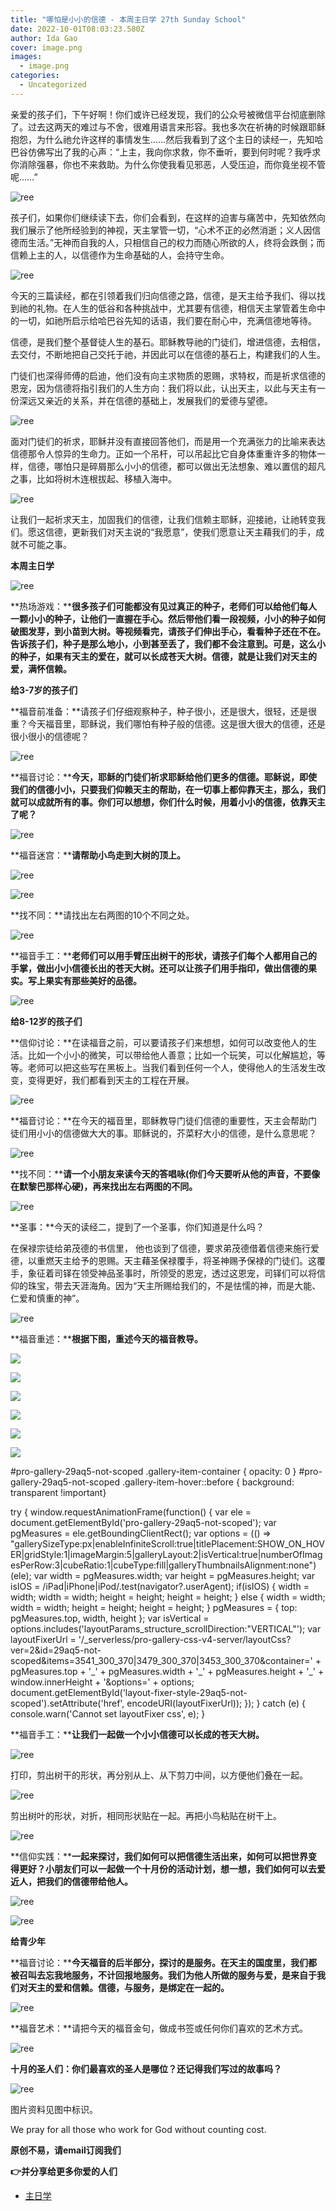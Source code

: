```yaml
---
title: "哪怕是小小的信德 - 本周主日学 27th Sunday School"
date: 2022-10-01T08:03:23.580Z
author: Ida Gao
cover: image.png
images:
  - image.png
categories:
  - Uncategorized
---
```


亲爱的孩子们，下午好啊！你们或许已经发现，我们的公众号被微信平台彻底删除了。过去这两天的难过与不舍，很难用语言来形容。我也多次在祈祷的时候跟耶稣抱怨，为什么祂允许这样的事情发生……然后我看到了这个主日的读经一，先知哈巴谷仿佛写出了我的心声：“上主，我向你求救，你不垂听，要到何时呢？我呼求你消除强暴，你也不来救助。为什么你使我看见邪恶，人受压迫，而你竟坐视不管呢……”

<!--more-->

  

![ree](https://static.wixstatic.com/media/55472c_078018d324cb48318a8b5b61fea12aa0~mv2.webp)

孩子们，如果你们继续读下去，你们会看到，在这样的迫害与痛苦中，先知依然向我们展示了他所经验到的神视，天主掌管一切，“心术不正的必然消逝；义人因信德而生活。”无神而自我的人，只相信自己的权力而随心所欲的人，终将会跌倒；而信赖上主的人，以信德作为生命基础的人，会持守生命。

  

![ree](https://static.wixstatic.com/media/55472c_8dd79f2ca5394cb197139d87a8e9f7e2~mv2.png)

  

今天的三篇读经，都在引领着我们归向信德之路，信德，是天主给予我们、得以找到祂的礼物。在人生的低谷和各种挑战中，尤其要有信德，相信天主掌管着生命中的一切，如祂所启示给哈巴谷先知的话语，我们要在耐心中，充满信德地等待。

  

信德，是我们整个基督徒人生的基石。耶稣教导祂的门徒们，增进信德，去相信，去交付，不断地把自己交托于祂，并因此可以在信德的基石上，构建我们的人生。

  

门徒们也深得师傅的启迪，他们没有向主求物质的恩赐，求特权，而是祈求信德的恩宠，因为信德将指引我们的人生方向：我们将以此，认出天主，以此与天主有一份深远又亲近的关系，并在信德的基础上，发展我们的爱德与望德。

  

![ree](https://static.wixstatic.com/media/55472c_73846032040149dda92beb3231de04f0~mv2.jpeg/v1/fill/w_147,h_83,al_c,q_80,usm_0.66_1.00_0.01,blur_2,enc_avif,quality_auto/55472c_73846032040149dda92beb3231de04f0~mv2.jpeg)

  

面对门徒们的祈求，耶稣并没有直接回答他们，而是用一个充满张力的比喻来表达信德那令人惊异的生命力。正如一个吊杆，可以吊起比它自身体重重许多的物体一样，信德，哪怕只是碎屑那么小小的信德，都可以做出无法想象、难以置信的超凡之事，比如将树木连根拔起、移植入海中。

  

![ree](https://static.wixstatic.com/media/55472c_3fbde16e472c4636bca56d9b2c0e1c9a~mv2.jpeg/v1/fill/w_147,h_110,al_c,q_80,usm_0.66_1.00_0.01,blur_2,enc_avif,quality_auto/55472c_3fbde16e472c4636bca56d9b2c0e1c9a~mv2.jpeg)

让我们一起祈求天主，加固我们的信德，让我们信赖主耶稣，迎接祂，让祂转变我们。愿这信德，更新我们对天主说的“我愿意”，使我们愿意让天主藉我们的手，成就不可能之事。

  

**本周主日学**

  

![ree](https://static.wixstatic.com/media/55472c_278bbbc73b99415a90969e3848eef312~mv2.jpeg/v1/fill/w_101,h_107,al_c,q_80,usm_0.66_1.00_0.01,blur_2,enc_avif,quality_auto/55472c_278bbbc73b99415a90969e3848eef312~mv2.jpeg)

  

**热场游戏：****很多孩子们可能都没有见过真正的种子，老师们可以给他们每人一颗小小的种子，让他们一直握在手心。然后带他们看一段视频，小小的种子如何破图发芽，到小苗到大树。等视频看完，请孩子们伸出手心，看看种子还在不在。告诉孩子们，种子是那么地小，小到甚至丢了，我们都不会注意到。可是，这么小的种子，如果有天主的爱在，就可以长成苍天大树。信德，就是让我们对天主的爱，满怀信赖。**

  

**给3-7岁的孩子们**

  

**福音前准备：**请孩子们仔细观察种子，种子很小，还是很大，很轻，还是很重？今天福音里，耶稣说，我们哪怕有种子般的信德。这是很大很大的信德，还是很小很小的信德呢？

  

![ree](https://static.wixstatic.com/media/55472c_a80dce44369647838869e6b5cb516458~mv2.png)

**福音讨论：****今天，耶稣的门徒们祈求耶稣给他们更多的信德。耶稣说，即使我们的信德小小，只要我们仰赖天主的帮助，在一切事上都仰靠天主，那么，我们就可以成就所有的事。你们可以想想，你们什么时候，用着小小的信德，依靠天主了呢？**

  

![ree](https://static.wixstatic.com/media/55472c_d1560ed835424beaa71e8442679e1a61~mv2.png)

**福音迷宫：****请帮助小鸟走到大树的顶上。**

  

![ree](https://static.wixstatic.com/media/55472c_6087cb8be3884185a8e8ab42fb4c9da6~mv2.gif/v1/fill/w_147,h_206,al_c,usm_0.66_1.00_0.01,blur_2,pstr/55472c_6087cb8be3884185a8e8ab42fb4c9da6~mv2.gif)

  

![ree](https://static.wixstatic.com/media/55472c_289c34ba57274c1cb460cb331a9f2e20~mv2.gif/v1/fill/w_147,h_206,al_c,usm_0.66_1.00_0.01,blur_2,pstr/55472c_289c34ba57274c1cb460cb331a9f2e20~mv2.gif)

**找不同：**请找出左右两图的10个不同之处。

![ree](https://static.wixstatic.com/media/55472c_59810be9d24b4f298b5f28378f50fe22~mv2.jpeg/v1/fill/w_102,h_73,al_c,q_80,usm_0.66_1.00_0.01,blur_2,enc_avif,quality_auto/55472c_59810be9d24b4f298b5f28378f50fe22~mv2.jpeg)

**福音手工：****老师们可以用手臂压出树干的形状，请孩子们每个人都用自己的手掌，做出小小信德长出的苍天大树。还可以让孩子们用手指印，做出信德的果实。写上果实有那些美好的品德。**

  

![ree](https://static.wixstatic.com/media/55472c_6e51d982d1ce4774b22ac86148a38394~mv2.jpeg/v1/fill/w_60,h_80,al_c,q_80,usm_0.66_1.00_0.01,blur_2,enc_avif,quality_auto/55472c_6e51d982d1ce4774b22ac86148a38394~mv2.jpeg)

  

**给8-12岁的孩子们**

  

**信仰讨论：**在读福音之前，可以要请孩子们来想想，如何可以改变他人的生活。比如一个小小的微笑，可以带给他人善意；比如一个玩笑，可以化解尴尬，等等。老师可以把这些写在黑板上。当我们看到任何一个人，使得他人的生活发生改变，变得更好，我们都看到天主的工程在开展。

  

![ree](https://static.wixstatic.com/media/55472c_b980e71ab15843f8a82eff33efdf2fc6~mv2.jpeg/v1/fill/w_147,h_147,al_c,q_80,usm_0.66_1.00_0.01,blur_2,enc_avif,quality_auto/55472c_b980e71ab15843f8a82eff33efdf2fc6~mv2.jpeg)

  

**福音讨论：**在今天的福音里，耶稣教导门徒们信德的重要性，天主会帮助门徒们用小小的信德做大大的事。耶稣说的，芥菜籽大小的信德，是什么意思呢？

  

![ree](https://static.wixstatic.com/media/55472c_5802f9c685a24a608559dd616522eb1b~mv2.jpeg/v1/fill/w_121,h_96,al_c,q_80,usm_0.66_1.00_0.01,blur_2,enc_avif,quality_auto/55472c_5802f9c685a24a608559dd616522eb1b~mv2.jpeg)

  

**找不同：****请一个小朋友来读今天的答唱咏(**你们今天要听从他的声音，不要像在默黎巴那样心硬)**，再来找出左右两图的不同。**

  

![ree](https://static.wixstatic.com/media/55472c_95d7d5fa697d48cb992d493672f23906~mv2.png)

**圣事：**今天的读经二，提到了一个圣事，你们知道是什么吗？

在保禄宗徒给弟茂德的书信里， 他也谈到了信德，要求弟茂德借着信德来施行爱德，以重燃天主给予的恩赐。天主藉圣保禄覆手，将圣神赐予保禄的门徒们。这覆手，象征着司铎在领受神品圣事时，所领受的恩宠，透过这恩宠，司铎们可以将信仰的珠宝，带去天涯海角。因为“天主所赐给我们的，不是怯懦的神，而是大能、仁爱和慎重的神”。

  

![ree](https://static.wixstatic.com/media/55472c_ff71c8b03ea84831a06eb36ac01fe0b6~mv2.jpeg/v1/fill/w_90,h_113,al_c,q_80,usm_0.66_1.00_0.01,blur_2,enc_avif,quality_auto/55472c_ff71c8b03ea84831a06eb36ac01fe0b6~mv2.jpeg)

  

**福音重述：****根据下图，重述今天的福音教导。**

  

![](https://static.wixstatic.com/media/55472c_5d79fd05201b4ff3999627c7d94d06db~mv2.jpeg/v1/fill/w_233,h_250,fp_0.50_0.50,q_30,blur_30/55472c_5d79fd05201b4ff3999627c7d94d06db~mv2.jpeg)

![](https://static.wixstatic.com/media/55472c_5d79fd05201b4ff3999627c7d94d06db~mv2.jpeg/v1/fill/w_300,h_323,fp_0.50_0.50,q_90/55472c_5d79fd05201b4ff3999627c7d94d06db~mv2.jpeg)

![](https://static.wixstatic.com/media/55472c_682247882f8f45e2a685a3aff3c1113c~mv2.jpeg/v1/fill/w_233,h_250,fp_0.50_0.50,q_30,blur_30/55472c_682247882f8f45e2a685a3aff3c1113c~mv2.jpeg)

![](https://static.wixstatic.com/media/55472c_682247882f8f45e2a685a3aff3c1113c~mv2.jpeg/v1/fill/w_300,h_323,fp_0.50_0.50,q_90/55472c_682247882f8f45e2a685a3aff3c1113c~mv2.jpeg)

![](https://static.wixstatic.com/media/55472c_62d6eb0519fa4f4e9b9537766933f169~mv2.jpeg/v1/fill/w_233,h_250,fp_0.50_0.50,q_30,blur_30/55472c_62d6eb0519fa4f4e9b9537766933f169~mv2.jpeg)

![](https://static.wixstatic.com/media/55472c_62d6eb0519fa4f4e9b9537766933f169~mv2.jpeg/v1/fill/w_300,h_323,fp_0.50_0.50,q_90/55472c_62d6eb0519fa4f4e9b9537766933f169~mv2.jpeg)

#pro-gallery-29aq5-not-scoped .gallery-item-container { opacity: 0 } #pro-gallery-29aq5-not-scoped .gallery-item-hover::before { background: transparent !important}

try { window.requestAnimationFrame(function() { var ele = document.getElementById('pro-gallery-29aq5-not-scoped'); var pgMeasures = ele.getBoundingClientRect(); var options = (() => "gallerySizeType:px|enableInfiniteScroll:true|titlePlacement:SHOW\_ON\_HOVER|gridStyle:1|imageMargin:5|galleryLayout:2|isVertical:true|numberOfImagesPerRow:3|cubeRatio:1|cubeType:fill|galleryThumbnailsAlignment:none")(ele); var width = pgMeasures.width; var height = pgMeasures.height; var isIOS = /iPad|iPhone|iPod/.test(navigator?.userAgent); if(isIOS) { width = width; width = width; height = height; height = height; } else { width = width; width = width; height = height; height = height; } pgMeasures = { top: pgMeasures.top, width, height }; var isVertical = options.includes('layoutParams\_structure\_scrollDirection:"VERTICAL"'); var layoutFixerUrl = '/\_serverless/pro-gallery-css-v4-server/layoutCss?ver=2&id=29aq5-not-scoped&items=3541\_300\_370|3479\_300\_370|3453\_300\_370&container=' + pgMeasures.top + '\_' + pgMeasures.width + '\_' + pgMeasures.height + '\_' + window.innerHeight + '&options=' + options; document.getElementById('layout-fixer-style-29aq5-not-scoped').setAttribute('href', encodeURI(layoutFixerUrl)); }); } catch (e) { console.warn('Cannot set layoutFixer css', e); }

  

**福音手工：****让我们一起做一个小小信德可以长成的苍天大树。**

![ree](https://static.wixstatic.com/media/55472c_fab42f73556d408fb7a4a3a9d7d6515e~mv2.jpeg/v1/fill/w_147,h_147,al_c,q_80,usm_0.66_1.00_0.01,blur_2,enc_avif,quality_auto/55472c_fab42f73556d408fb7a4a3a9d7d6515e~mv2.jpeg)

打印，剪出树干的形状，再分别从上、从下剪刀中间，以方便他们叠在一起。

  

![ree](https://static.wixstatic.com/media/55472c_3885bec112e845d8ba82a2831b3aea20~mv2.png)

  

剪出树叶的形状，对折，相同形状贴在一起。再把小鸟粘贴在树干上。

![ree](https://static.wixstatic.com/media/55472c_adce054aca304df8b17607bbfb1f3958~mv2.png)

  

**信仰实践：****一起来探讨，我们如何可以把信德生活出来，如何可以把世界变得更好？小朋友们可以一起做一个十月份的活动计划，想一想，我们如何可以去爱近人，把我们的信德带给他人。**

  

![ree](https://static.wixstatic.com/media/55472c_8a2957ad6d3343afb76eb752f15283cc~mv2.jpeg/v1/fill/w_100,h_59,al_c,q_80,usm_0.66_1.00_0.01,blur_2,enc_avif,quality_auto/55472c_8a2957ad6d3343afb76eb752f15283cc~mv2.jpeg)

  

![ree](https://static.wixstatic.com/media/55472c_7ac3e4b61e3d4b24945a761ba25fcd61~mv2.jpeg/v1/fill/w_147,h_96,al_c,q_80,usm_0.66_1.00_0.01,blur_2,enc_avif,quality_auto/55472c_7ac3e4b61e3d4b24945a761ba25fcd61~mv2.jpeg)

  

  

**给青少年**

  

**福音讨论：****今天福音的后半部分，探讨的是服务。在天主的国度里，我们都被召叫去忘我地服务，不计回报地服务。我们为他人所做的服务与爱，是来自于我们对天主的爱和信赖。信德，与服务，是绑定在一起的。**

  

![ree](https://static.wixstatic.com/media/55472c_9dc633ff380e4eebba691fb4e08dd6a0~mv2.jpeg/v1/fill/w_125,h_131,al_c,q_80,usm_0.66_1.00_0.01,blur_2,enc_avif,quality_auto/55472c_9dc633ff380e4eebba691fb4e08dd6a0~mv2.jpeg)

**福音艺术：**请把今天的福音金句，做成书签或任何你们喜欢的艺术方式。

  

![ree](https://static.wixstatic.com/media/55472c_4ce2b9085d644c00a453c81c81a45c12~mv2.jpeg/v1/fill/w_125,h_174,al_c,q_80,usm_0.66_1.00_0.01,blur_2,enc_avif,quality_auto/55472c_4ce2b9085d644c00a453c81c81a45c12~mv2.jpeg)

  

  

**十月的圣人们：你们最喜欢的圣人是哪位？还记得我们写过的故事吗？**

  

![ree](https://static.wixstatic.com/media/55472c_296279fc5bd4437abd589592211d3941~mv2.jpg)

  

图片资料见图中标识。

We pray for all those who work for God without counting cost.

**原创不易，请email订阅我们**

**👉并分享给更多你爱的人们**

*   [主日学](https://www.urloveinme.com/首頁/categories/主日学)

